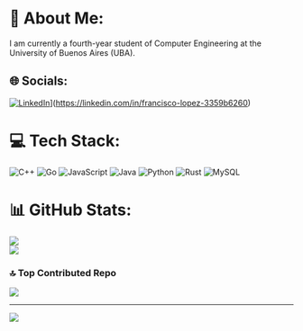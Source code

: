# 💫 About Me:
I am currently a fourth-year student of Computer Engineering at the<br> University of Buenos Aires (UBA).


## 🌐 Socials:
[![LinkedIn](https://img.shields.io/badge/LinkedIn-%230077B5.svg?logo=linkedin&logoColor=white)](https://linkedin.com/in/https://img.shields.io/badge/LinkedIn-%230077B5.svg?logo=linkedin&logoColor=white)](https://linkedin.com/in/francisco-lopez-3359b6260) 

# 💻 Tech Stack:
![C++](https://img.shields.io/badge/c++-%2300599C.svg?style=for-the-badge&logo=c%2B%2B&logoColor=white) ![Go](https://img.shields.io/badge/go-%2300ADD8.svg?style=for-the-badge&logo=go&logoColor=white) ![JavaScript](https://img.shields.io/badge/javascript-%23323330.svg?style=for-the-badge&logo=javascript&logoColor=%23F7DF1E) ![Java](https://img.shields.io/badge/java-%23ED8B00.svg?style=for-the-badge&logo=openjdk&logoColor=white) ![Python](https://img.shields.io/badge/python-3670A0?style=for-the-badge&logo=python&logoColor=ffdd54) ![Rust](https://img.shields.io/badge/rust-%23000000.svg?style=for-the-badge&logo=rust&logoColor=white) ![MySQL](https://img.shields.io/badge/mysql-4479A1.svg?style=for-the-badge&logo=mysql&logoColor=white)
# 📊 GitHub Stats:
![](https://github-readme-stats.vercel.app/api?username=franciscoL0pez&theme=transparent&hide_border=true&include_all_commits=false&count_private=false)<br/>
![](https://github-readme-streak-stats.herokuapp.com/?user=franciscoL0pez&theme=transparent&hide_border=true)<br/>

### 🔝 Top Contributed Repo
![](https://github-contributor-stats.vercel.app/api?username=franciscoL0pez&limit=5&theme=onedark&combine_all_yearly_contributions=true)

---
[![](https://visitcount.itsvg.in/api?id=franciscoL0pez&icon=3&color=6)](https://visitcount.itsvg.in)

<!-- Proudly created with GPRM ( https://gprm.itsvg.in ) -->
